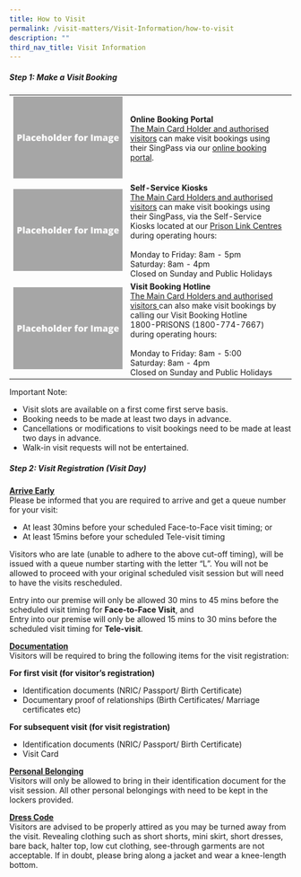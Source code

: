 ```yaml
---
title: How to Visit
permalink: /visit-matters/Visit-Information/how-to-visit
description: ""
third_nav_title: Visit Information
---
```

##### Step 1: Make a Visit Booking

|  | |
| -------- | -------- |
| ![](/images/Placeholder%20for%20Image.png) |**Online Booking Portal**<br>[The Main Card Holder and authorised visitors](/visit-matters/visit-information/who-can-visit) can make visit bookings using their SingPass via our [online booking portal](https://www.ipris.sps.gov.sg/sps-vms3-web/).
|  ![](/images/Placeholder%20for%20Image.png)| **Self-Service Kiosks**<br>[The Main Card Holders and authorised visitors](/visit-matters/visit-information/who-can-visit) can make visit bookings using their SingPass, via the Self-Service Kiosks located at our [Prison Link Centres](/visit-matters/visit-information/permalink) during operating hours:<br>&nbsp;<br>Monday to Friday: 8am - 5pm<br>Saturday: 8am - 4pm<br>Closed on Sunday and Public Holidays|
| ![](/images/Placeholder%20for%20Image.png) | **Visit Booking Hotline**<br>[The Main Card Holders and authorised visitors ](/visit-matters/visit-information/who-can-visit)can also make visit bookings by calling our Visit Booking Hotline <br>1800-PRISONS (1800-774-7667) during operating hours:<br><br>Monday to Friday: 8am - 5:00<br>Saturday: 8am - 4pm<br>Closed on Sunday and Public Holidays|


Important Note:

* Visit slots are available on a first come first serve basis.
* Booking needs to be made at least two days in advance.
* Cancellations or modifications to visit bookings need to be made at least two days in advance. 
* Walk-in visit requests will not be entertained.

##### Step 2: Visit Registration (Visit Day) 
<u><strong>Arrive Early</strong></u><br>
Please be informed that you are required to arrive and get a queue number for your visit:
* At least 30mins before your scheduled Face-to-Face visit timing; or
* At least 15mins before your scheduled Tele-visit timing

Visitors who are late (unable to adhere to the above cut-off timing), will be issued with a queue number starting with the letter “L”. You will not be allowed to proceed with your original scheduled visit session but will need to have the visits rescheduled.

Entry into our premise will only be allowed 30 mins to 45 mins before the scheduled visit timing for **Face-to-Face Visit**, and<br>
Entry into our premise will only be allowed 15 mins to 30 mins before the scheduled visit timing for **Tele-visit**.

<u><strong>Documentation</strong></u><br>
Visitors will be required to bring the following items for the visit registration:

**For first visit (for visitor’s registration)**
* Identification documents (NRIC/ Passport/ Birth Certificate)
* Documentary proof of relationships (Birth Certificates/ Marriage certificates etc)

**For subsequent visit (for visit registration)**
* Identification documents (NRIC/ Passport/ Birth Certificate)
* Visit Card

<u><strong>Personal Belonging</strong></u><br>
Visitors will only be allowed to bring in their identification document for the visit session.  All other personal belongings with need to be kept in the lockers provided.

<u><strong>Dress Code</strong></u><br>
Visitors are advised to be properly attired as you may be turned away from the visit. Revealing clothing such as short shorts, mini skirt, short dresses, bare back, halter top, low cut clothing, see-through garments are not acceptable. If in doubt, please bring along a jacket and wear a knee-length bottom.